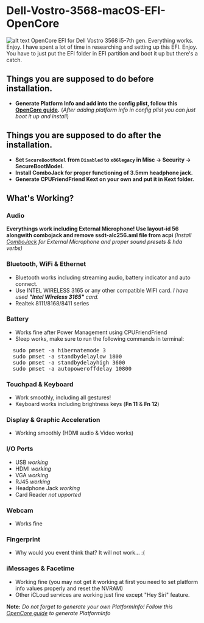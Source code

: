# Dell-Vostro-3568-macOS-EFI-OpenCore
![alt text](https://i.imgur.com/8nBO7gZ.png)
OpenCore EFI for Dell Vostro 3568 i5-7th gen. Everything works. Enjoy.
I have spent a lot of time in researching and setting up this EFI. Enjoy. You have to just put the EFI folder in EFI partition and boot it up but there's a catch.

## Things you are supposed to do before installation.
- **Generate Platform Info and add into the config plist, follow this [OpenCore guide](https://dortania.github.io/OpenCore-Install-Guide/config-laptop.plist/kaby-lake.html#platforminfo).**
(_After adding platform info in config plist you can just boot it up and install_)  

## Things you are supposed to do after the installation.
- **Set `SecureBootModel` from `Disabled` to `x86legacy` in Misc -> Security -> SecureBootModel.**
- **Install ComboJack for proper functioning of 3.5mm headphone jack.**
- **Generate CPUFriendFriend Kext on your own and put it in Kext folder.**

## What's Working?

### Audio
**Everythings work including External Microphone! Use layout-id 56 alongwith combojack and remove ssdt-alc256.aml file from acpi**
_(Install [ComboJack](https://github.com/hackintosh-stuff/ComboJack) for External Microphone and proper sound presets & hda verbs)_

### Bluetooth, WiFi & Ethernet
- Bluetooth works including streaming audio, battery indicator and auto connect.
- Use INTEL WIRELESS 3165 or any other compatible WIFI card.
  _I have used **"Intel Wireless 3165"** card._
- Realtek 8111/8168/8411 series
 
### Battery
- Works fine after Power Management using CPUFriendFriend 
- Sleep works, make sure to run the following commands in terminal:
<pre>
  sudo pmset -a hibernatemode 3
  sudo pmset -a standbydelaylow 1800
  sudo pmset -a standbydelayhigh 3600
  sudo pmset -a autopoweroffdelay 10800
</pre>
  

### Touchpad & Keyboard
- Work smoothly, including all gestures!
- Keyboard works including brightness keys (**Fn 11** & **Fn 12**)
  
### Display & Graphic Acceleration
- Working smoothly (HDMI audio & Video works)

### I/O Ports 
- USB _working_
- HDMI _working_
- VGA _working_
- RJ45 _working_
- Headphone Jack _working_
- Card Reader _not upported_

### Webcam
- Works fine

### Fingerprint
- Why would you event think that? It will not work... :( 

### iMessages & Facetime
- Working fine (you may not get it working at first you need to set platform info values properly and reset the NVRAM)
- Other iCLoud services are working just fine except "Hey Siri" feature.

**Note:** _Do not forget to generate your own PlatformInfo!_ _Follow this [OpenCore guide](https://dortania.github.io/OpenCore-Install-Guide/config-laptop.plist/kaby-lake.html#platforminfo) to generate PlatformInfo_
